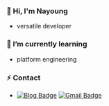 ### 👋 Hi, I'm Nayoung 

- versatile developer

### 🌱 I’m currently learning

- platform engineering

### ⚡ Contact

- [![Blog Badge](https://img.shields.io/badge/Blog-DD0B78?style=flat-square&logo=GitHub%20Sponsors&logoColor=white&link=https://developer-ny.tistory.com)](https://developer-ny.tistory.com)
[![Gmail Badge](https://img.shields.io/badge/Gmail-d14836?style=flat-square&logo=Gmail&logoColor=white&link=mailto:skdud@ajou.ac.kr)](mailto:skdud@ajou.ac.kr)


<!--
**UNayoung/UNayoung** is a ✨ _special_ ✨ repository because its `README.md` (this file) appears on your GitHub profile.

Here are some ideas to get you started:

- 🔭 I’m currently working on ...
- 🌱 I’m currently learning ...
- 👯 I’m looking to collaborate on ...
- 🤔 I’m looking for help with ...
- 💬 Ask me about ...
- 📫 How to reach me: ...
- 😄 Pronouns: ...
- ⚡ Fun fact: ...
-->
